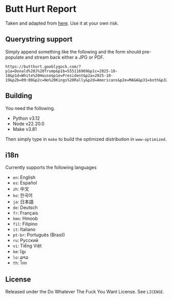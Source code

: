 # Butt Hurt Report

Taken and adapted from [here](https://www.itstactical.com/wp-content/uploads/2012/10/ITS_TACTICAL_BUTT_HURT_REPORT1.pdf). Use it at your own risk.

## Querystring support

Simply append something like the following and the form should pre-populate and stream back either a JPG or PDF.

```text
https://butthurt.gooblygock.com/?p1a=Donald%20J%20Trump&p1b=555116969&p1c=2025-10-18&p1d=White%20House&p1e=President&p2a=2025-10-19&p2b=09:00&p2c=No%20Kings%20Rally&p2d=Americans&p2e=MAGA&p31=both&p32=yes&p33=multiple&p34=yes&p41=1&p42=1&p43=1&p44=1&p45=1&p46=1&p47=1&p48=1&p49=1&p410=1&p411=1&p412=1&p413=1&p414=1&p415=1&p5=NKR%20hates%20Murica&language=en&export=jpg
```

## Building

You need the following.

- Python v3.12
- Node v22.20.0
- Make v3.81

Then simply type in `make` to build the optimized distribution in `www-optimized`.

## i18n

Currently supports the following languages

- `en`: English
- `es`: Español
- `zh`: 中文
- `ko`: 한국어
- `ja`: 日本語
- `de`: Deutsch
- `fr`: Français
- `hmn`: Hmoob
- `fil`: Filipino
- `it`: Italiano
- `pt-br`: Português (Brasil)
- `ru`: Русский
- `vi`: Tiếng Việt
- `km`: ខ្មែរ
- `lo`: ລາວ
- `th`: ไทย

## License

Released under the Do Whatever The Fuck You Want License. See `LICENSE`.
